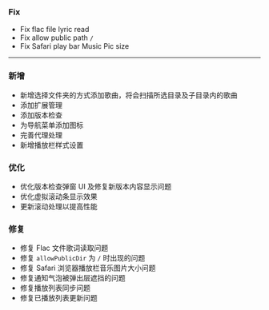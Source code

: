 
### Fix

- Fix flac file lyric read
- Fix allow public path `/`
- Fix Safari play bar Music Pic size

---

### 新增

- 新增选择文件夹的方式添加歌曲，将会扫描所选目录及子目录内的歌曲
- 添加扩展管理
- 添加版本检查
- 为导航菜单添加图标
- 完善代理处理
- 新增播放栏样式设置

### 优化

- 优化版本检查弹窗 UI 及修复新版本内容显示问题
- 优化虚拟滚动条显示效果
- 更新滚动处理以提高性能

### 修复

- 修复 Flac 文件歌词读取问题
- 修复 `allowPublicDir` 为 `/` 时出现的问题
- 修复 Safari 浏览器播放栏音乐图片大小问题
- 修复通知气泡被弹出层遮挡的问题
- 修复播放列表同步问题
- 修复已播放列表更新问题
